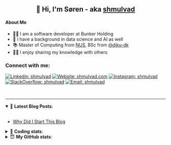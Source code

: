 <h2 align="center">
	👋 Hi, I'm Søren - aka <a href="https://shmulvad.com">shmulvad</a>
</h2>

#### About Me
- 👨‍💻 I am a software developer at Bunker Holding
- 🤖 I have a background in data science and AI as well
- 📚 Master of Computing from [NUS], BSc from [@diku-dk]
- 👨‍🏫 I enjoy sharing my knowledge with others

### Connect with me:

[![Linkedin: shmulvad](https://img.shields.io/badge/shmulvad-blue?style=flat&logo=Linkedin&logoColor=white)][linkedin]
[![Website: shmulvad.com](https://img.shields.io/badge/shmulvad.com-47CCCC?&style=flat&logo=Google-Chrome&logoColor=white)][website]
[![Instagram: shmulvad](https://img.shields.io/badge/-@shmulvad-purple?style=flat&logo=Instagram&logoColor=white)][instagram]
[![StackOverflow: shmulvad](https://img.shields.io/badge/shmulvad-FE7A16?style=flat&logo=stack-overflow&logoColor=white)][stackOverflow]
[![Email: shmulvad](https://img.shields.io/badge/shmulvad-D14836?style=flat&logo=gmail&logoColor=white)][mail]

<br />

---

<details open>
 <summary>📕 <b>Latest Blog Posts</b>: </summary>

<br>

<!-- BLOG-POST-LIST:START -->
- [Why Did I Start This Blog](https://shmulvad.com/blog/why-did-start-this-blog)
<!-- BLOG-POST-LIST:END -->

</details>

<!-- --- -->

<details>
 <summary>🤖 <b>Coding stats</b>: </summary>

<br>

NOTE: Doesn't track coding at work.

<!--START_SECTION:waka-->
![Code Time](http://img.shields.io/badge/Code%20Time-2%2C985%20hrs%2022%20mins-blue)

**I'm an Early 🐤** 

```text
🌞 Morning                2032 commits        ███████░░░░░░░░░░░░░░░░░░   27.50 % 
🌆 Daytime                3059 commits        ██████████░░░░░░░░░░░░░░░   41.40 % 
🌃 Evening                1644 commits        ██████░░░░░░░░░░░░░░░░░░░   22.25 % 
🌙 Night                  654 commits         ██░░░░░░░░░░░░░░░░░░░░░░░   08.85 % 
```


📊 **This Week I Spent My Time On** 

```text
💬 Programming Languages: 
Python                   7 hrs 26 mins       ██████████████░░░░░░░░░░░   55.08 % 
Other                    2 hrs 45 mins       █████░░░░░░░░░░░░░░░░░░░░   20.36 % 
TypeScript               53 mins             ██░░░░░░░░░░░░░░░░░░░░░░░   06.56 % 
HTML                     28 mins             █░░░░░░░░░░░░░░░░░░░░░░░░   03.47 % 
Markdown                 26 mins             █░░░░░░░░░░░░░░░░░░░░░░░░   03.32 % 

🔥 Editors: 
VS Code                  10 hrs 25 mins      ███████████████████░░░░░░   77.16 % 
Zsh                      2 hrs 44 mins       █████░░░░░░░░░░░░░░░░░░░░   20.25 % 
Sublime Text             21 mins             █░░░░░░░░░░░░░░░░░░░░░░░░   02.59 % 

🐱‍💻 Projects: 
km24-core                11 hrs 37 mins      █████████████████████░░░░   85.97 % 
km24-assignment          1 hr 32 mins        ███░░░░░░░░░░░░░░░░░░░░░░   11.38 % 
Unknown Project          20 mins             █░░░░░░░░░░░░░░░░░░░░░░░░   02.58 % 
Terminal                 0 secs              ░░░░░░░░░░░░░░░░░░░░░░░░░   00.06 % 
company-scrapers         0 secs              ░░░░░░░░░░░░░░░░░░░░░░░░░   00.01 % 
```


 Last Updated on 26/12/2024 18:50:13 UTC
<!--END_SECTION:waka-->

</details>

<!-- --- -->

<details>
 <summary>😇 <b>My GitHub stats</b>: </summary>

<br>

<img align="left" alt="shmulvad's Github Stats" src="https://github-readme-stats.vercel.app/api?username=shmulvad&show_icons=true&hide_border=true" />

</details>



[website]: https://shmulvad.com
[linkedin]: https://linkedin.com/in/shmulvad
[instagram]: https://instagram.com/shmulvad
[stackOverflow]: https://stackoverflow.com/users/9248793/shmulvad
[mail]: mailto:shmulvad@gmail.com
[@diku-dk]: https://github.com/diku-dk
[github]: https://github.com/shmulvad
[NUS]: https://www.nus.edu.sg
